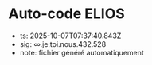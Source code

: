 # Auto-code ELIOS
- ts: 2025-10-07T07:37:40.843Z
- sig: ∞.je.toi.nous.432.528
- note: fichier généré automatiquement